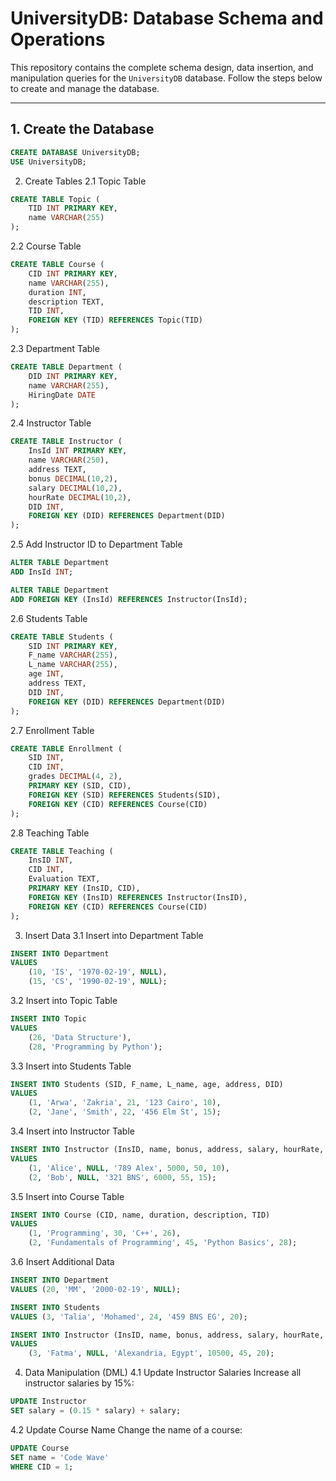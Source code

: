 # UniversityDB: Database Schema and Operations

This repository contains the complete schema design, data insertion, and manipulation queries for the `UniversityDB` database. Follow the steps below to create and manage the database.

---

## 1. Create the Database
```sql
CREATE DATABASE UniversityDB;
USE UniversityDB;
```
2. Create Tables
2.1 Topic Table
```sql
CREATE TABLE Topic (
    TID INT PRIMARY KEY,
    name VARCHAR(255)
);
```
2.2 Course Table
```sql
CREATE TABLE Course (
    CID INT PRIMARY KEY,
    name VARCHAR(255),
    duration INT,
    description TEXT,
    TID INT,
    FOREIGN KEY (TID) REFERENCES Topic(TID)
);
```
2.3 Department Table
```sql
CREATE TABLE Department (
    DID INT PRIMARY KEY,
    name VARCHAR(255),
    HiringDate DATE
);
```
2.4 Instructor Table
```sql
CREATE TABLE Instructor (
    InsId INT PRIMARY KEY,
    name VARCHAR(250),
    address TEXT,
    bonus DECIMAL(10,2),
    salary DECIMAL(10,2),
    hourRate DECIMAL(10,2),
    DID INT,
    FOREIGN KEY (DID) REFERENCES Department(DID)
);
```
2.5 Add Instructor ID to Department Table
```sql
ALTER TABLE Department
ADD InsId INT;

ALTER TABLE Department
ADD FOREIGN KEY (InsId) REFERENCES Instructor(InsId);
```
2.6 Students Table
```sql
CREATE TABLE Students (
    SID INT PRIMARY KEY,
    F_name VARCHAR(255),
    L_name VARCHAR(255),
    age INT,
    address TEXT,
    DID INT,
    FOREIGN KEY (DID) REFERENCES Department(DID)
);
```
2.7 Enrollment Table
```sql
CREATE TABLE Enrollment (
    SID INT,
    CID INT,
    grades DECIMAL(4, 2),
    PRIMARY KEY (SID, CID),
    FOREIGN KEY (SID) REFERENCES Students(SID),
    FOREIGN KEY (CID) REFERENCES Course(CID)
);
```
2.8 Teaching Table
```sql
CREATE TABLE Teaching (
    InsID INT,
    CID INT,
    Evaluation TEXT,
    PRIMARY KEY (InsID, CID),
    FOREIGN KEY (InsID) REFERENCES Instructor(InsID),
    FOREIGN KEY (CID) REFERENCES Course(CID)
);
```
3. Insert Data
3.1 Insert into Department Table
```sql
INSERT INTO Department
VALUES 
    (10, 'IS', '1970-02-19', NULL),
    (15, 'CS', '1990-02-19', NULL);
```
3.2 Insert into Topic Table
```sql
INSERT INTO Topic
VALUES 
    (26, 'Data Structure'),
    (28, 'Programming by Python');
```
3.3 Insert into Students Table
```sql
INSERT INTO Students (SID, F_name, L_name, age, address, DID)
VALUES 
    (1, 'Arwa', 'Zakria', 21, '123 Cairo', 10),
    (2, 'Jane', 'Smith', 22, '456 Elm St', 15);
```
3.4 Insert into Instructor Table
```sql
INSERT INTO Instructor (InsID, name, bonus, address, salary, hourRate, DID) 
VALUES 
    (1, 'Alice', NULL, '789 Alex', 5000, 50, 10),
    (2, 'Bob', NULL, '321 BNS', 6000, 55, 15);
```
3.5 Insert into Course Table
```sql
INSERT INTO Course (CID, name, duration, description, TID) 
VALUES 
    (1, 'Programming', 30, 'C++', 26),
    (2, 'Fundamentals of Programming', 45, 'Python Basics', 28);
```
3.6 Insert Additional Data
```sql
INSERT INTO Department
VALUES (20, 'MM', '2000-02-19', NULL);

INSERT INTO Students
VALUES (3, 'Talia', 'Mohamed', 24, '459 BNS EG', 20);

INSERT INTO Instructor (InsID, name, bonus, address, salary, hourRate, DID) 
VALUES 
    (3, 'Fatma', NULL, 'Alexandria, Egypt', 10500, 45, 20);
```
4. Data Manipulation (DML)
4.1 Update Instructor Salaries
Increase all instructor salaries by 15%:

```sql
UPDATE Instructor
SET salary = (0.15 * salary) + salary;
```
4.2 Update Course Name
Change the name of a course:

```sql
UPDATE Course
SET name = 'Code Wave'
WHERE CID = 1;
```
